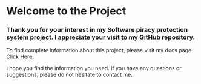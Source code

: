 # Welcome to the Project
### Thank you for your interest in my Software piracy protection system project. I appreciate your visit to my GitHub repository.

To find complete information about this project, please visit my docs page [Click Here](https://cyb3rpho3nix.github.io/Software-Piracy-Protection-System/).

I hope you find the information you need. If you have any questions or suggestions, please do not hesitate to contact me.


